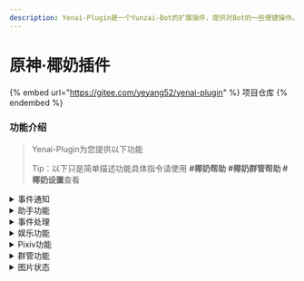 ```yaml
---
description: Yenai-Plugin是一个Yunzai-Bot的扩展插件，提供对Bot的一些便捷操作。
---
```


# 原神·椰奶插件

{% embed url="https://gitee.com/yeyang52/yenai-plugin" %}
项目仓库
{% endembed %}

### 功能介绍

> Yenai-Plugin为您提供以下功能
>
> Tip：以下只是简单描述功能具体指令请使用 **#椰奶帮助 #椰奶群管帮助 #椰奶设置**查看

<details>

<summary>事件通知</summary>

* [x] &#x20;~~闪照监听~~ (目前企鹅闪照功能被ban)
* [x] &#x20;撤回监听
* [x] &#x20;好友申请
* [x] &#x20;群邀请
* [x] &#x20;好友|群 列表变动
* [x] &#x20;好友|群 消息
* [x] &#x20;Bot被禁言

Tip：具体可使用 **#椰奶设置** 查看

</details>

<details>

<summary>助手功能</summary>

* [x] &#x20;发送 群聊|好友 消息
* [x] &#x20;改头像 | 改昵称 | 改状态 | 改昵称 | 改签名 | 改性别
* [x] &#x20;删好友 | 退群
* [x] &#x20;获取 好友|群 列表
* [x] &#x20;增 删 查 说说
* [x] &#x20;开启/关闭戳一戳

</details>

<details>

<summary>事件处理</summary>

* [x] &#x20;同意|拒绝 好友申请
* [x] &#x20;同意|拒绝 群邀请
* [x] &#x20;回复好友消息
* [x] &#x20;查看现有好友申请/群邀请
* [x] &#x20;同意/拒绝全部好友申请/群邀请
* [x] &#x20;查看全部请求
* [ ] &#x20;查看/回添 单向好友

</details>

<details>

<summary>娱乐功能</summary>

* [x] &#x20;随机唱鸭
* [x] &#x20;角色收益曲线
* [x] &#x20;赞我（支持陌生人点赞）
* [x] &#x20;coser
* [x] &#x20;铃声搜索
* [x] &#x20;支付宝到账语音
* [x] &#x20;半次元话题
* [x] &#x20;哪个叼毛是龙王

</details>

<details>

<summary>Pixiv功能</summary>

* [x] &#x20;Pixiv排行榜
* [x] &#x20;Tag搜图
* [x] &#x20;Pid搜图
* [x] &#x20;Uid搜图
* [x] &#x20;查看热门Tag
* [x] &#x20;查看相关作品

Tip：详情请参考[此教程](https://gitee.com/link?target=https%3A%2F%2Fdocs.qq.com%2Fdoc%2FDYVRJR0FpbFphVlZr)

</details>

<details>

<summary>群管功能</summary>

* [x] &#x20;(全体)?禁言|解禁
* [x] &#x20;允许|禁止 匿名
* [x] &#x20;踢@群员
* [x] &#x20;设置|取消 管理
* [x] &#x20;增 删 查 公告
* [x] &#x20;我要自闭
* [x] &#x20;申请头衔
* [x] &#x20;修改头衔
* [x] &#x20;头衔屏蔽词
* [x] &#x20;查看/清理多久没发言的人
* [x] &#x20;查看/清理从未发言的人
* [x] &#x20;查看最近入群情况
* [x] &#x20;获取禁言列表
* [x] &#x20;解除全部禁言
* [x] &#x20;加群申请处理
* [ ] &#x20;添加黑名单
* [ ] &#x20;添加白名单

Tip：具体可使用 **#椰奶群管帮助** 查看

</details>

<details>

<summary>图片状态</summary>

![](../.gitbook/assets/IHTEO82CCL04\~{SJ8@P6\$$L.gif)

</details>

###
